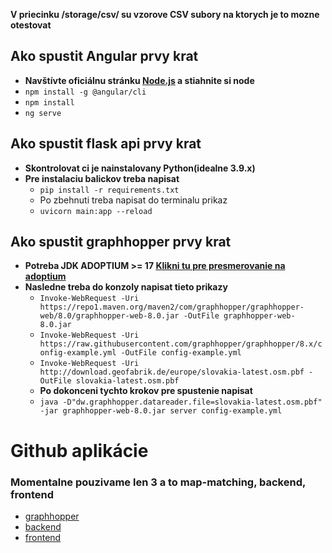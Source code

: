 **V priecinku /storage/csv/ su vzorove CSV subory na ktorych je to mozne otestovat** 

## Ako spustit Angular prvy krat 
- **Navštívte oficiálnu stránku [Node.js](https://nodejs.org/) a stiahnite si node**
- ```npm install -g @angular/cli```
- ```npm install```
- ```ng serve```
## Ako spustit flask api prvy krat 
- **Skontrolovat ci je nainstalovany Python(idealne 3.9.x)**
- **Pre instalaciu balickov treba napisat**  
  - ```pip install -r requirements.txt```
  - Po zbehnuti treba napisat do terminalu prikaz
  - ```uvicorn main:app --reload```

    
## Ako spustit graphhopper prvy krat 

- **Potreba JDK ADOPTIUM >= 17 [Klikni tu pre presmerovanie na adoptium](https://adoptium.net/)**
- **Nasledne treba do konzoly napisat tieto prikazy**
  - ```Invoke-WebRequest -Uri https://repo1.maven.org/maven2/com/graphhopper/graphhopper-web/8.0/graphhopper-web-8.0.jar -OutFile graphhopper-web-8.0.jar```
  - ```Invoke-WebRequest -Uri https://raw.githubusercontent.com/graphhopper/graphhopper/8.x/config-example.yml -OutFile config-example.yml```
  - ```Invoke-WebRequest -Uri http://download.geofabrik.de/europe/slovakia-latest.osm.pbf -OutFile slovakia-latest.osm.pbf```
  - **Po dokonceni tychto krokov pre spustenie napisat**
  - ```java -D"dw.graphhopper.datareader.file=slovakia-latest.osm.pbf" -jar graphhopper-web-8.0.jar server config-example.yml```

# Github aplikácie
### **Momentalne pouzivame len 3 a to map-matching, backend, frontend**
- [graphhopper](https://github.com/graphhopper/graphhopper)
- [backend](https://github.com/hobko/backend-tp)
- [frontend](https://github.com/hobko/TP-1)